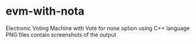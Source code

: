 # evm-with-nota
Electronic Voting Machine with Vote for none option using C++ language
PNG files contain screenshots of the output
